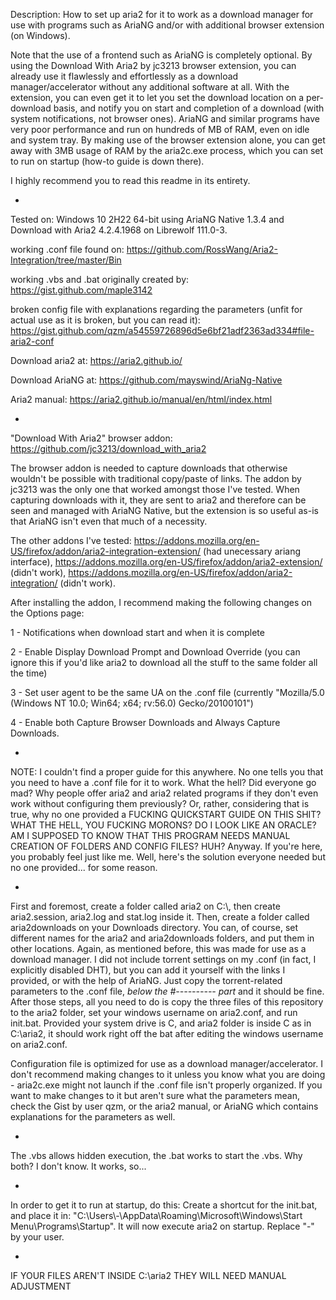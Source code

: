 Description: How to set up aria2 for it to work as a download manager for use with programs such as AriaNG and/or with additional browser extension (on Windows).

Note that the use of a frontend such as AriaNG is completely optional. By using the Download With Aria2 by jc3213 browser extension, you can already use it flawlessly and effortlessly as a download manager/accelerator without any additional software at all. With the extension, you can even get it to let you set the download location on a per-download basis, and notify you on start and completion of a download (with system notifications, not browser ones). AriaNG and similar programs have very poor performance and run on hundreds of MB of RAM, even on idle and system tray. By making use of the browser extension alone, you can get away with 3MB usage of RAM by the aria2c.exe process, which you can set to run on startup (how-to guide is down there).

I highly recommend you to read this readme in its entirety.

-

Tested on: Windows 10 2H22 64-bit using AriaNG Native 1.3.4 and Download with Aria2 
4.2.4.1968 on Librewolf 111.0-3.

working .conf file found on: https://github.com/RossWang/Aria2-Integration/tree/master/Bin

working .vbs and .bat originally created by: https://gist.github.com/maple3142

broken config file with explanations regarding the parameters (unfit for actual use as it is broken, but you can read it): https://gist.github.com/qzm/a54559726896d5e6bf21adf2363ad334#file-aria2-conf

Download aria2 at: https://aria2.github.io/

Download AriaNG at: https://github.com/mayswind/AriaNg-Native

Aria2 manual: https://aria2.github.io/manual/en/html/index.html

-

"Download With Aria2" browser addon: https://github.com/jc3213/download_with_aria2

The browser addon is needed to capture downloads that otherwise wouldn't be possible with traditional copy/paste of links. The addon by jc3213 was the only one that worked amongst those I've tested. When capturing downloads with it, they are sent to aria2 and therefore can be seen and managed with AriaNG Native, but the extension is so useful as-is that AriaNG isn't even that much of a necessity.

The other addons I've tested: https://addons.mozilla.org/en-US/firefox/addon/aria2-integration-extension/ (had unecessary ariang interface), https://addons.mozilla.org/en-US/firefox/addon/aria2-extension/ (didn't work), https://addons.mozilla.org/en-US/firefox/addon/aria2-integration/ (didn't work).

After installing the addon, I recommend making the following changes on the Options page:

1 - Notifications when download start and when it is complete

2 - Enable Display Download Prompt and Download Override (you can ignore this if you'd like aria2 to download all the stuff to the same folder all the time)

3 - Set user agent to be the same UA on the .conf file (currently "Mozilla/5.0 (Windows NT 10.0; Win64; x64; rv:56.0) Gecko/20100101")

4 - Enable both Capture Browser Downloads and Always Capture Downloads.

-

NOTE: I couldn't find a proper guide for this anywhere. No one tells you that you need to have a .conf file for it to work. What the hell?
Did everyone go mad? Why people offer aria2 and aria2 related programs if they don't even work without configuring them previously?
Or, rather, considering that is true, why no one provided a FUCKING QUICKSTART GUIDE ON THIS SHIT? WHAT THE HELL, YOU FUCKING MORONS?
DO I LOOK LIKE AN ORACLE? AM I SUPPOSED TO KNOW THAT THIS PROGRAM NEEDS MANUAL CREATION OF FOLDERS AND CONFIG FILES? HUH?
Anyway. If you're here, you probably feel just like me. Well, here's the solution everyone needed but no one provided... for some reason.

-

First and foremost, create a folder called aria2 on C:\\, then create aria2.session, aria2.log and stat.log inside it. Then, create a folder called aria2downloads on your Downloads directory. You can, of course, set different names for the aria2 and aria2downloads folders, and put them in other locations. Again, as mentioned before, this was made for use as a download manager. I did not include torrent settings on my .conf (in fact, I explicitly disabled DHT), but you can add it yourself with the links I provided, or with the help of AriaNG. Just copy the torrent-related parameters to the .conf file, *below the #---------- part* and it should be fine. After those steps, all you need to do is copy the three files of this repository to the aria2 folder, set your windows username on aria2.conf, and run init.bat. Provided your system drive is C, and aria2 folder is inside C as in C:\aria2, it should work right off the bat after editing the windows username on aria2.conf.

Configuration file is optimized for use as a download manager/accelerator. I don't recommend making changes to it unless you know what you are doing - aria2c.exe might not launch if the .conf file isn't properly organized. If you want to make changes to it but aren't sure what the parameters mean, check the Gist by user qzm, or the aria2 manual, or AriaNG which contains explanations for the parameters as well.

-

The .vbs allows hidden execution, the .bat works to start the .vbs. Why both? I don't know. It works, so...

-

In order to get it to run at startup, do this:
Create a shortcut for the init.bat, and place it in: "C:\Users\\-\AppData\Roaming\Microsoft\Windows\Start Menu\Programs\Startup".
It will now execute aria2 on startup. Replace "-" by your user.

-

IF YOUR FILES AREN'T INSIDE C:\aria2 THEY WILL NEED MANUAL ADJUSTMENT 
